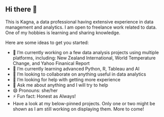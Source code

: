 ## Hi there 👋
This is Kagna, a data professional having extensive experience in data management and analytics.
I am open to freelance work related to data.
One of my hobbies is learning and sharing knowledge.
<!--
**kagnaem/kagnaem** is a ✨ _special_ ✨ repository because its `README.md` (this file) appears on your GitHub profile.
-->
Here are some ideas to get you started:

- 🔭 I’m currently working on a few data analysis projects using multiple platforms, including: New Zealand International, World Temperature Change, and Yahoo Finanical Report
- 🌱 I’m currently learning advanced Python, R, Tableau and AI
- 👯 I’m looking to collaborate on anything useful in data analytics
- 🤔 I’m looking for help with getting more experience
- 💬 Ask me about anything and I will try to help
- 😄 Pronouns: she/her
- ⚡ Fun fact: Honest as Always!
-   Have a look at my below-pinned projects. Only one or two might be shown as I am still working on displaying them. More to come!


